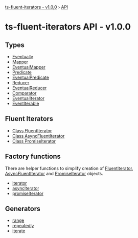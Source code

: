 [ts-fluent-iterators - v1,0,0](../README.md) › [API](index.md) 

# ts-fluent-iterators API - v1.0.0

## Types

* [Eventually](types/eventually.md)
* [Mapper](types/mapper.md)
* [EventualMapper](types/eventual_mapper.md)
* [Predicate](types/predicate.md)
* [EventualPredicate](types/eventual_predicate.md)
* [Reducer](types/reducer.md)
* [EventualReducer](types/eventual_reducer.md)
* [Comparator](types/comparator.md)
* [EventualIterator](types/eventual_iterator.md)
* [EventIterable](types/eventual_iterable.md)


## Fluent Iterators

* [Class FluentIterator](iterators/fluent_iterator.md)
* [Class AsyncFluentIterator](iterators/async_fluent_iterator.md)
* [Class PromiseIterator](iterators/promise_iterator.md)

## Factory functions

There are helper functions to simplify creation of
[FluentIterator](iterators/fluent_iterator.md), [AsyncFluentIterator](iterators/async_fluent_iterator.md)
and [PromiseIterator](iterators/promise_iterator.md) objects.


* [iterator](factories/iterator.md)
* [asyncIterator](factories/async_iterator.md)
* [promiseIterator](factories/promise_iterator.md)

## Generators

* [range](generators/range.md)
* [repeatedly](generators/repeatedly.md)
* [iterate](generators/iterate.md)
